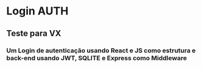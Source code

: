 # Login AUTH

## Teste para VX
### Um Login de autenticação usando React e JS como estrutura e back-end usando JWT, SQLITE e Express como Middleware

